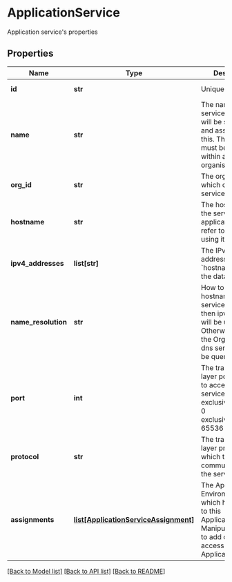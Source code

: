 # ApplicationService

Application service's properties
## Properties
Name | Type | Description | Notes
------------ | ------------- | ------------- | -------------
**id** | **str** | Unique identifier | [optional] [readonly] 
**name** | **str** | The name of the service. Services will be selected and assigned using this. This value must be unique within an organisation.  | 
**org_id** | **str** | The organisation which owns this service. | 
**hostname** | **str** | The hostname of the service. Your applications will refer to this service using its hostname.  | 
**ipv4_addresses** | **list[str]** | The IPv4 addresses of &#x60;hostname&#x60; within the data center. | [optional] 
**name_resolution** | **str** | How to resolve the hostname of the service. If static, then ipv4_address will be used. Otherwise, if dns the Organisation&#39;s dns services will be queried.  | [optional] [default to 'static']
**port** | **int** | The transport-layer port on which to access the service. exclusiveMinimum: 0 exclusiveMaximum: 65536  | 
**protocol** | **str** | The transport-layer protocol over which to communicate with the service.  | [optional] [default to 'tcp']
**assignments** | [**list[ApplicationServiceAssignment]**](ApplicationServiceAssignment.md) | The Application Environments which have access to this ApplicationService. Manipulate this list to add or remove access to the ApplicationService.  | [optional] 

[[Back to Model list]](../README.md#documentation-for-models) [[Back to API list]](../README.md#documentation-for-api-endpoints) [[Back to README]](../README.md)


